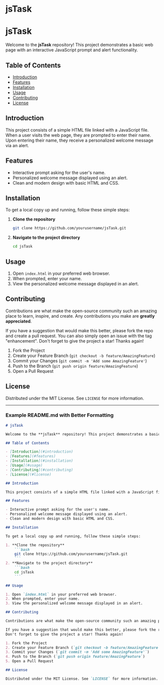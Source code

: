 # jsTask

# jsTask

Welcome to the **jsTask** repository! This project demonstrates a basic web page with an interactive JavaScript prompt and alert functionality.

## Table of Contents

- [Introduction](#introduction)
- [Features](#features)
- [Installation](#installation)
- [Usage](#usage)
- [Contributing](#contributing)
- [License](#license)

## Introduction

This project consists of a simple HTML file linked with a JavaScript file. When a user visits the web page, they are prompted to enter their name. Upon entering their name, they receive a personalized welcome message via an alert.

## Features

- Interactive prompt asking for the user's name.
- Personalized welcome message displayed using an alert.
- Clean and modern design with basic HTML and CSS.

## Installation

To get a local copy up and running, follow these simple steps:

1. **Clone the repository**
    ```bash
    git clone https://github.com/yourusername/jsTask.git
    ```
2. **Navigate to the project directory**
    ```bash
    cd jsTask
    ```

## Usage

1. Open `index.html` in your preferred web browser.
2. When prompted, enter your name.
3. View the personalized welcome message displayed in an alert.

## Contributing

Contributions are what make the open-source community such an amazing place to learn, inspire, and create. Any contributions you make are **greatly appreciated**.

If you have a suggestion that would make this better, please fork the repo and create a pull request. You can also simply open an issue with the tag "enhancement".
Don't forget to give the project a star! Thanks again!

1. Fork the Project
2. Create your Feature Branch (`git checkout -b feature/AmazingFeature`)
3. Commit your Changes (`git commit -m 'Add some AmazingFeature'`)
4. Push to the Branch (`git push origin feature/AmazingFeature`)
5. Open a Pull Request

## License

Distributed under the MIT License. See `LICENSE` for more information.

---

### Example README.md with Better Formatting

```markdown
# jsTask

Welcome to the **jsTask** repository! This project demonstrates a basic web page with an interactive JavaScript prompt and alert functionality.

## Table of Contents

- [Introduction](#introduction)
- [Features](#features)
- [Installation](#installation)
- [Usage](#usage)
- [Contributing](#contributing)
- [License](#license)

## Introduction

This project consists of a simple HTML file linked with a JavaScript file. When a user visits the web page, they are prompted to enter their name. Upon entering their name, they receive a personalized welcome message via an alert.

## Features

- Interactive prompt asking for the user's name.
- Personalized welcome message displayed using an alert.
- Clean and modern design with basic HTML and CSS.

## Installation

To get a local copy up and running, follow these simple steps:

1. **Clone the repository**
    ```bash
    git clone https://github.com/yourusername/jsTask.git
    ```
2. **Navigate to the project directory**
    ```bash
    cd jsTask
    ```

## Usage

1. Open `index.html` in your preferred web browser.
2. When prompted, enter your name.
3. View the personalized welcome message displayed in an alert.

## Contributing

Contributions are what make the open-source community such an amazing place to learn, inspire, and create. Any contributions you make are **greatly appreciated**.

If you have a suggestion that would make this better, please fork the repo and create a pull request. You can also simply open an issue with the tag "enhancement".
Don't forget to give the project a star! Thanks again!

1. Fork the Project
2. Create your Feature Branch (`git checkout -b feature/AmazingFeature`)
3. Commit your Changes (`git commit -m 'Add some AmazingFeature'`)
4. Push to the Branch (`git push origin feature/AmazingFeature`)
5. Open a Pull Request

## License

Distributed under the MIT License. See `LICENSE` for more information.

